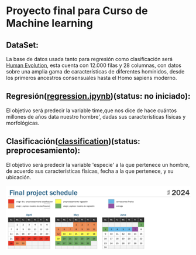 # Proyecto final para Curso de Machine learning

## DataSet:
 La base de datos usada tanto para regresión como clasificación será [Human Evolution](https://www.kaggle.com/datasets/santiago123678/evolution-of-humans-datasets-for-clasification?resource=download), esta cuenta con 12.000 filas y 28 columnas, con datos sobre una amplia gama de características de diferentes homínidos, desde los primeros ancestros consensuales hasta el Homo sapiens moderno.

## Regresión([regression.ipynb](src/regression.ipynb))(status: no iniciado):
El objetivo será predecir la variable time,que nos dice de hace cuántos millones de años data nuestro hombre', dadas sus características físicas y morfológicas.

## Clasificación([classification](src/classification.ipynb))(status: preprocesamiento):
 El objetivo será predecir la  variable 'especie' a la que pertenece un hombre, de acuerdo sus características físicas, fecha a la que pertenece, y su ubicación.

![Cronograma de actividades](img/shotSchedule.png)
